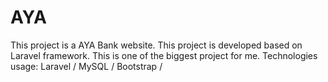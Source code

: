 # AYA
This project is a AYA Bank website. This project is developed based on Laravel framework. This is one of the biggest project for me. Technologies usage: Laravel / MySQL / Bootstrap /
